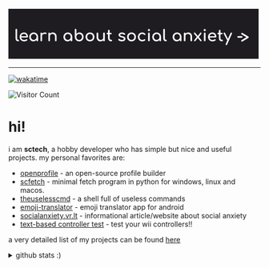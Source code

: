 [![social anxiety banner](https://raw.githubusercontent.com/sctech-tr/socialanxiety/refs/heads/main/banner.png?token=GHSAT0AAAAAACZGX7SXZKSANTQTYNAVEBIKZ3QEWYA)](https://socialanxiety.vr.lt)

<hr>
<p><a href="https://wakatime.com/@7dfbf33e-5d18-47f8-a436-063b5f5bece2"><img src="https://wakatime.com/badge/user/7dfbf33e-5d18-47f8-a436-063b5f5bece2.svg" alt="wakatime"></a></p>

![Visitor Count](https://profile-counter.glitch.me/sctech-tr/count.svg)
# hi!
i am **sctech**, a hobby developer who has simple but nice and useful projects. my personal favorites are:  

- <a href="https://github.com/openprofileproject/openprofile">openprofile</a> - an open-source profile builder  
- <a href="https://github.com/sctech-tr/scfetch">scfetch</a> - minimal fetch program in python for windows, linux and macos.
- <a href="https://github.com/sctech-tr/uselesscmd">theuselesscmd</a> - a shell full of useless commands  
- <a href="https://github.com/sctech-tr/emoji-translator">emoji-translator</a> - emoji translator app for android
- <a href="https://github.com/sctech-tr/socialanxiety">socialanxiety.vr.lt</a> - informational article/website about social anxiety
- <a href="https://github.com/sctech-tr/tbct-wii">text-based controller test</a> - test your wii controllers!!

a very detailed list of my projects can be found <a href="projects.md">here</a>
<details>
  <summary>github stats :)</summary>
<p><img src="https://github-readme-stats.vercel.app/api?username=sctech-tr&amp;show_icons=true&amp;theme=synthwave&amp;show=reviews,discussions_started,discussions_answered,prs_merged,prs_merged_percentage&hide_border=true" alt="Stats"></p>
<p><img src="https://github-readme-stats.vercel.app/api/top-langs/?username=sctech-tr&amp;layout=compact&amp;langs_count=100&amp;theme=synthwave&hide_border=true" alt="Top Langs stat"></p>
</details>
